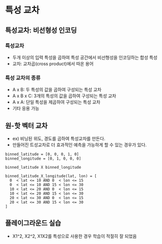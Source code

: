 # 특성 교차

## 특성교차: 비선형성 인코딩
### 특성교차
- 두개 이상의 입력 특성을 곱하여 특성 공간에서 비선형성을 인코딩하는 합성 특성
- 교차: 교차곱(cross product)에서 따온 용어

### 특성 교차의 종류
- A x B: 두 특성의 값을 곱하여 구성되는 특성 교차
- A x B x C: 3개의 특성의 값을 곱하여 구성되는 특성 교차
- A x A: 단일 특성을 제곱하여 구성되는 특성 교차
- 기타 응용 가능

## 원-핫 벡터 교차
- ex) 비닝된 위도, 경도를 곱하여 특성교차를 만든다.
- 만들어진 트성교차로 더 효과적인 예측을 가능하게 할 수 있는 경우가 있다.
```
binned_latitude = [0, 0, 0, 1, 0]
binned_longitude = [0, 1, 0, 0, 0]

binned_latitude X binned_longitude

binned_latitude_X_longitude(lat, lon) = [
  0  < lat <= 10 AND 0  < lon <= 15
  0  < lat <= 10 AND 15 < lon <= 30
  10 < lat <= 20 AND 0  < lon <= 15
  10 < lat <= 20 AND 15 < lon <= 30
  20 < lat <= 30 AND 0  < lon <= 15
  20 < lat <= 30 AND 15 < lon <= 30
]
```

## 플레이그라운드 실습
- X1^2, X2^2, X1X2를 특성으로 사용한 경우 학습이 적절히 잘 되었음